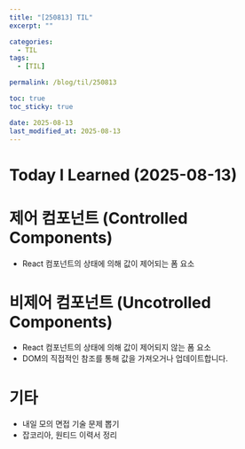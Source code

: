 ```yaml
---
title: "[250813] TIL"
excerpt: ""

categories:
  - TIL
tags:
  - [TIL]

permalink: /blog/til/250813

toc: true
toc_sticky: true

date: 2025-08-13
last_modified_at: 2025-08-13
---
```


# Today I Learned (2025-08-13)

# 제어 컴포넌트 (Controlled Components)

- React 컴포넌트의 상태에 의해 값이 제어되는 폼 요소

# 비제어 컴포넌트 (Uncotrolled Components)

- React 컴포넌트의 상태에 의해 값이 제어되지 않는 폼 요소
- DOM의 직접적인 참조를 통해 값을 가져오거나 업데이트합니다.

# 기타

- 내일 모의 면접 기술 문제 뽑기
- 잡코리아, 원티드 이력서 정리

